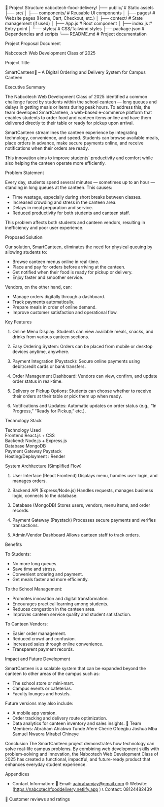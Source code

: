 📂 Project Structure
nabcotech-food-delivery/
├── public/             # Static assets
├── src/
│   ├── components/     # Reusable UI components
│   ├── pages/          # Website pages (Home, Cart, Checkout, etc.)
│   ├── context/        # State management (if used)
│   ├── App.js          # Root component
│   ├── index.js        # Entry point
│   └── styles/         # CSS/Tailwind styles
├── package.json        # Dependencies and scripts
└── README.md           # Project documentation

Project Proposal Document

Nabcotech Web Development Class of 2025

Project Title

SmartCanteen🚀 – A Digital Ordering and Delivery System for Campus Canteen

 Executive Summary

The Nabcotech Web Development Class of 2025 identified a common challenge faced by students within the school canteen — long queues and delays in getting meals or items during peak hours. To address this, the team developed SmartCanteen, a web-based e-commerce platform that enables students to order food and canteen items online and have them delivered directly to their table or ready for pickup upon arrival.

SmartCanteen streamlines the canteen experience by integrating technology, convenience, and speed. Students can browse available meals, place orders in advance, make secure payments online, and receive notifications when their orders are ready.

This innovation aims to improve students’ productivity and comfort while also helping the canteen operate more efficiently.

Problem Statement

Every day, students spend several minutes — sometimes up to an hour — standing in long queues at the canteen. This causes:

* Time wastage, especially during short breaks between classes.
* Increased crowding and stress in the canteen area.
* Delays in meal preparation and service.
* Reduced productivity for both students and canteen staff.

This problem affects both students and canteen vendors, resulting in inefficiency and poor user experience.

Proposed Solution

Our solution, SmartCanteen, eliminates the need for physical queuing by allowing students to:

* Browse canteen menus online in real-time.
* Place and pay for orders before arriving at the canteen.
* Get notified when their food is ready for pickup or delivery.
* Enjoy faster and smoother service.

Vendors, on the other hand, can:

* Manage orders digitally through a dashboard.
* Track payments automatically.
* Prepare meals in order of online demand.
* Improve customer satisfaction and operational flow.

 Key Features

1. Online Menu Display:
   Students can view available meals, snacks, and drinks from various canteen sections.

2. Easy Ordering System:
   Orders can be placed from mobile or desktop devices anytime, anywhere.

3. Payment Integration (Paystack):
   Secure online payments using debit/credit cards or bank transfers.

4. Order Management Dashboard:
   Vendors can view, confirm, and update order status in real-time.

5. Delivery or Pickup Options:
   Students can choose whether to receive their orders at their table or pick them up when ready.

6. Notifications and Updates:
   Automatic updates on order status (e.g., “In Progress,” “Ready for Pickup,” etc.).

Technology Stack

 Technology Used                                    
Frontend React.js + CSS                                      
Backend: Node.js + Express.js                                
Database           MongoDB                                             
Payment Gateway Paystack                                  
Hosting/Deployment :  Render

System Architecture (Simplified Flow)

1. User Interface (React Frontend)
   Displays menu, handles user login, and manages orders.

2. Backend API (Express/Node.js)
   Handles requests, manages business logic, connects to the database.

3. Database (MongoDB)
   Stores users, vendors, menu items, and order records.

4. Payment Gateway (Paystack)
   Processes secure payments and verifies transactions.

5. Admin/Vendor Dashboard
   Allows canteen staff to track orders.

Benefits

To Students:

* No more long queues.
* Save time and stress.
* Convenient ordering and payment.
* Get meals faster and more efficiently.

To the School Management:

* Promotes innovation and digital transformation.
* Encourages practical learning among students.
* Reduces congestion in the canteen area.
* Improves canteen service quality and student satisfaction.

To Canteen Vendors:

* Easier order management.
* Reduced crowd and confusion.
* Increased sales through online convenience.
* Transparent payment records.

 Impact and Future Development

SmartCanteen is a scalable system that can be expanded beyond the canteen to other areas of the campus such as:

* The school store or mini-mart.
* Campus events or cafeterias.
* Faculty lounges and hostels.

Future versions may also include:

* A mobile app version.
* Order tracking and delivery route optimization.
* Data analytics for canteen inventory and sales insights.
👥 Team Members:
                Abraham Ahiakwo
                Tunde Afere
                Cherie Ofoegbu
                Joshua Mba
                Samuel Nwaora
                Mirabel Chineye

 Conclusion
The SmartCanteen project demonstrates how technology can solve real-life campus problems. 
By combining web development skills with problem-solving and innovation,
the Nabcotech Web Development Class of 2025 has created a functional, impactful,
and future-ready product that enhances everyday student experience.

 Appendices
* Contact Information:
  📧 Email: aabrahamjay@gmail.com
  🌐 Website:(https://nabcotechfooddelivery.netlify.app  )
  📞 Contact: 08124482439


💬 Customer reviews and ratings
